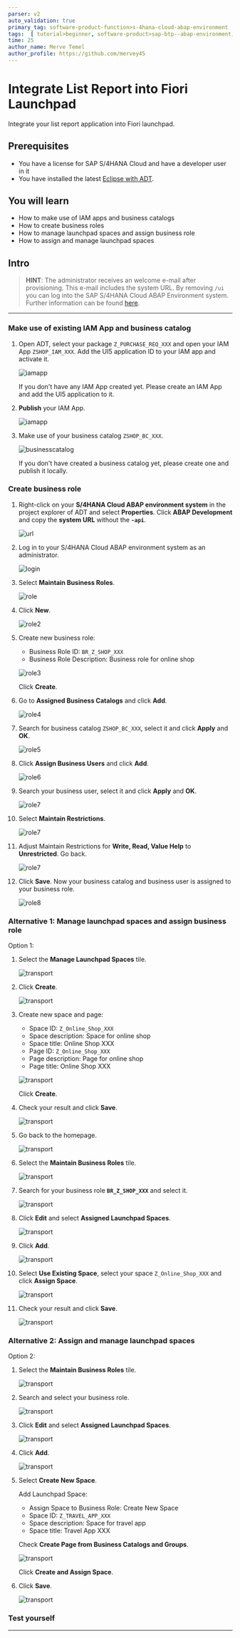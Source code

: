 ```yaml
---
parser: v2
auto_validation: true
primary_tag: software-product-function>s-4hana-cloud-abap-environment
tags:  [ tutorial>beginner, software-product>sap-btp--abap-environment, software-product-function>s-4hana-cloud-abap-environment, programming-tool>abap-development, programming-tool>abap-extensibility]
time: 25
author_name: Merve Temel
author_profile: https://github.com/mervey45
---
```


# Integrate List Report into Fiori Launchpad 
<!-- description --> Integrate your list report application into Fiori launchpad.

## Prerequisites  
- You have a license for SAP S/4HANA Cloud and have a developer user in it
- You have installed the latest [Eclipse with ADT](abap-install-adt).

## You will learn  
- How to make use of IAM apps and business catalogs
- How to create business roles
- How to manage launchpad spaces and assign business role
- How to assign and manage launchpad spaces

## Intro
>**HINT**: The administrator receives an welcome e-mail after provisioning. This e-mail includes the system URL. By removing `/ui` you can log into the SAP S/4HANA Cloud ABAP Environment system. Further information can be found [here](https://help.sap.com/docs/SAP_S4HANA_CLOUD/6aa39f1ac05441e5a23f484f31e477e7/4b962c243a3342189f8af460cc444883.html?locale=en-US&state=DRAFT).

---

### Make use of existing IAM App and business catalog


  1. Open ADT, select your package `Z_PURCHASE_REQ_XXX` and open your IAM App `ZSHOP_IAM_XXX`. Add the UI5 application ID to your IAM app and activate it.

     ![iamapp](iamapp.png)

      If you don't have any IAM App created yet. Please create an IAM App and add the UI5 application to it.

  2. **Publish** your IAM App.

     ![iamapp](iamapp2.png)
  
  3. Make use of your business catalog `ZSHOP_BC_XXX`.

     ![businesscatalog](businesscatalog.png)

      If you don't have created a business catalog yet, please create one and publish it locally.



### Create business role


  1. Right-click on your **S/4HANA Cloud ABAP environment system** in the project explorer of ADT and select **Properties**. Click **ABAP Development** and copy the **system URL** without the **`-api`**.

     ![url](url.png)

  2. Log in to your S/4HANA Cloud ABAP environment system as an administrator.

     ![login](login.png)

  3. Select **Maintain Business Roles**.

      ![role](role.png)

  4. Click **New**.

      ![role2](role2.png)

  5. Create new business role:
      - Business Role ID: `BR_Z_SHOP_XXX`
      - Business Role Description: Business role for online shop

       ![role3](role3.png)

      Click **Create**.


  6. Go to **Assigned Business Catalogs** and click **Add**.

       ![role4](role4.png)

  7. Search for business catalog `ZSHOP_BC_XXX`, select it and click **Apply** and **OK**.

       ![role5](role5.png)

  8. Click **Assign Business Users** and click **Add**.

       ![role6](role6.png)

  9. Search your business user, select it and click **Apply** and **OK**.

       ![role7](role7.png)

 10. Select **Maintain Restrictions**.

       ![role7](role8.png)

 11. Adjust Maintain Restrictions for **Write, Read, Value Help** to **Unrestricted**. Go back.

      ![role7](role9.png)

 12. Click **Save**. Now your business catalog and business user is assigned to your business role.

       ![role8](role10.png)



### Alternative 1: Manage launchpad spaces and assign business role


Option 1:

  1.  Select the **Manage Launchpad Spaces** tile.

      ![transport](space.png)

  2. Click **Create**.

      ![transport](space2.png)

  3. Create new space and page:
       - Space ID: `Z_Online_Shop_XXX`
       - Space description: Space for online shop
       - Space title: Online Shop XXX
       - Page ID: `Z_Online_Shop_XXX`
       - Page description: Page for online shop
       - Page title: Online Shop XXX

      ![transport](space3.png)

      Click **Create**.

  4. Check your result and click **Save**.

      ![transport](space4.png)

  6. Go back to the homepage.

      ![transport](space5.png)

  7. Select the **Maintain Business Roles** tile.

      ![transport](space6.png)

  8. Search for your business role **`BR_Z_SHOP_XXX`** and select it.

      ![transport](space7.png)

  9. Click **Edit** and select **Assigned Launchpad Spaces**.

      ![transport](space8.png)

 10. Click **Add**.

      ![transport](space9.png)

 11. Select **Use Existing Space**, select your space `Z_Online_Shop_XXX` and click **Assign Space**.

      ![transport](space10.png)


 12. Check your result and click **Save**.

      ![transport](space11.png)


### Alternative 2: Assign and manage launchpad spaces


Option 2:

  1. Select the **Maintain Business Roles** tile.

       ![transport](brole.png)

  2. Search and select your business role.

        ![transport](brolenew.png)

  3. Click **Edit** and select **Assigned Launchpad Spaces**.

       ![transport](brole2.png)

  4. Click **Add**.

      ![transport](brole3.png)

  5. Select **Create New Space**.

     Add Launchpad Space:
       - Assign Space to Business Role: Create New Space
       - Space ID: `Z_TRAVEL_APP_XXX`
       - Space description: Space for travel app
       - Space title: Travel App XXX

      Check **Create Page from Business Catalogs and Groups**.

       ![transport](brole4.png)

      Click **Create and Assign Space**.

  7. Click **Save**.

       ![transport](brole5.png)






### Test yourself




---
